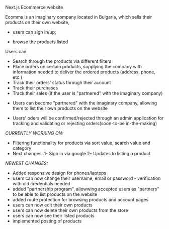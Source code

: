 Next.js Ecommerce website

Ecomms is an imaginary company located in Bulgaria, which sells their products on their own website,

- users can sign in/up;

- browse the products listed

Users can:

- Search through the products via different filters
- Place orders on certain products, supplying the company with information needed to deliver the ordered products (address, phone, etc.)
- Track their orders' status through their account
- Track their purchases
- Track their sales (if the user is "partnered" with the imaginary company)

* Users can become "partnered" with the imaginary company, allowing them to list their own products on the website

* Users' oders will be confirmed/rejected through an admin application for tracking and validating or rejecting orders(soon-to-be in-the-making)

_CURRENTLY WORKING ON:_

- Filtering functionality for products via sort value, search value and category
- Next changes:
  1- Sign in via google
  2- Updates to listing a product

_NEWEST CHANGES:_

- Added responsive design for phones/laptops
- users can now change their username, email or password - verification with old credentials needed
- added "partnership program", allowwing accepted users as "partners" to be able to list products on the website
- added route protection for browsing products and account pages
- users can now edit their own products
- users can now delete their own products from the store
- users can now see their listed products
- implemented posting of products
